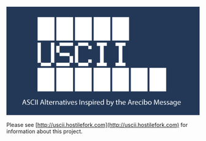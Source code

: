 ![USCII logo](https://raw.githubusercontent.com/hostilefork/uscii/master/uscii-logo.png)

Please see [http://uscii.hostilefork.com](http://uscii.hostilefork.com) for information about this project.
